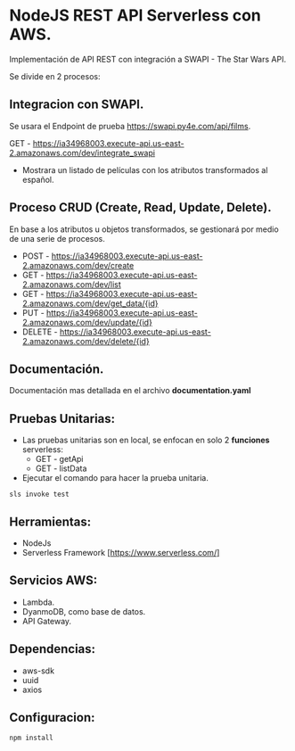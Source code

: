 # NodeJS REST API Serverless con AWS.

Implementación de API REST con integración a SWAPI - The Star Wars API. 

Se divide en 2 procesos:

## **Integracion con SWAPI.**

 Se usara el Endpoint de prueba https://swapi.py4e.com/api/films.

 GET - https://ia34968003.execute-api.us-east-2.amazonaws.com/dev/integrate_swapi
 - Mostrara un listado de películas con los atributos transformados al español.

## **Proceso CRUD (Create, Read, Update, Delete).**

En base a los atributos u objetos transformados, se gestionará por medio de una serie de procesos.

- POST - https://ia34968003.execute-api.us-east-2.amazonaws.com/dev/create
- GET - https://ia34968003.execute-api.us-east-2.amazonaws.com/dev/list
- GET - https://ia34968003.execute-api.us-east-2.amazonaws.com/dev/get_data/{id}
- PUT - https://ia34968003.execute-api.us-east-2.amazonaws.com/dev/update/{id}
- DELETE - https://ia34968003.execute-api.us-east-2.amazonaws.com/dev/delete/{id}

## **Documentación.**
Documentación mas detallada en el archivo **documentation.yaml**

## Pruebas Unitarias:

- Las pruebas unitarias son en local, se enfocan en solo 2 **funciones** serverless:
    - GET - getApi
    - GET - listData
- Ejecutar el comando para hacer la prueba unitaria.
```shell
sls invoke test
```    

## Herramientas:
* NodeJs
* Serverless Framework [https://www.serverless.com/]

## Servicios AWS:
* Lambda.
* DyanmoDB, como base de datos.
* API Gateway.

## Dependencias:
* aws-sdk
* uuid
* axios

## Configuracion:

```shell
npm install
```